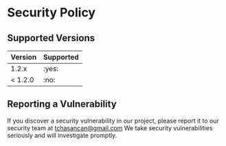 # Security Policy

## Supported Versions

| Version | Supported          |
| ------- | ------------------ |
| 1.2.x   | :yes: |
| < 1.2.0   | :no: |

## Reporting a Vulnerability

If you discover a security vulnerability in our project, please report it to our security team at tchasancan@gmail.com We take security vulnerabilities seriously and will investigate promptly.
